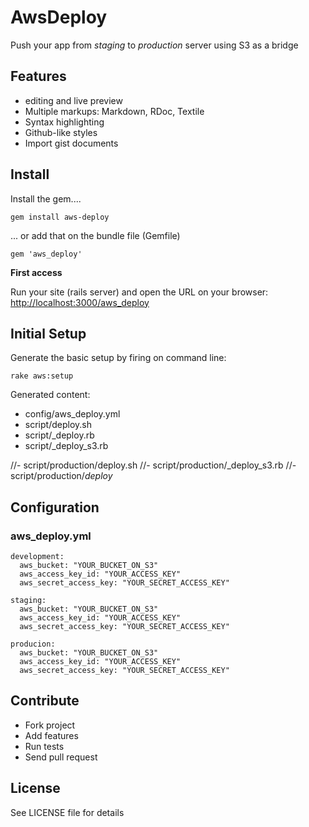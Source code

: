 

# AwsDeploy

Push your app from _staging_ to _production_ server using S3 as a bridge


## Features

- editing and live preview
- Multiple markups: Markdown, RDoc, Textile
- Syntax highlighting
- Github-like styles
- Import gist documents


## Install

Install the gem.... 

```
gem install aws-deploy
```

... or add that on the bundle file (Gemfile)

```
gem 'aws_deploy'
```


__First access__


Run your site (rails server) and open the URL on your browser: [http://localhost:3000/aws_deploy](http://localhost:3000/aws_deploy)




## Initial Setup

Generate the basic setup by firing on command line:

```
rake aws:setup
```

Generated content:

- config/aws_deploy.yml
- script/deploy.sh
- script/_deploy.rb
- script/_deploy_s3.rb


//- script/production/deploy.sh
//- script/production/_deploy_s3.rb
//- script/production/_deploy_


## Configuration

### aws_deploy.yml ###

```
development:
  aws_bucket: "YOUR_BUCKET_ON_S3"
  aws_access_key_id: "YOUR_ACCESS_KEY"
  aws_secret_access_key: "YOUR_SECRET_ACCESS_KEY"

staging: 
  aws_bucket: "YOUR_BUCKET_ON_S3"
  aws_access_key_id: "YOUR_ACCESS_KEY"
  aws_secret_access_key: "YOUR_SECRET_ACCESS_KEY"

producion:
  aws_bucket: "YOUR_BUCKET_ON_S3"
  aws_access_key_id: "YOUR_ACCESS_KEY"
  aws_secret_access_key: "YOUR_SECRET_ACCESS_KEY"

```








## Contribute

- Fork project
- Add features
- Run tests
- Send pull request

## License

See LICENSE file for details